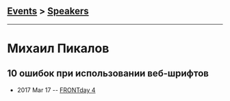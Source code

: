 ## [Events](../README.md) > [Speakers](../speakers.md)
---

# Михаил Пикалов

## 10 ошибок при использовании веб-шрифтов
- 2017 Mar 17 -- [FRONTday 4](https://www.youtube.com/watch?v=tbp_Nqr8SIk)    
